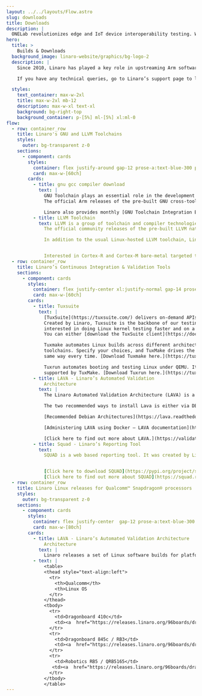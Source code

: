 ```yaml
---
layout: ../../layouts/Flow.astro
slug: downloads
title: Downloads
description: |
  ONELab revolutionizes edge and IoT device interoperability testing. We help Silicon Vendors and Device Makers to conduct continuous interoperability tests among different Operating Systems and Cloud Services.
hero:
  title: >
    Builds & Downloads
  background_image: linaro-website/graphics/bg-logo-2
  description: |
    Since 2010, Linaro has played a key role in upstreaming Arm software, with many of its engineers actively maintaining open source projects. This page provides links to downloads currently produced by Linaro’s engineering teams. 

    If you have any technical queries, go to Linaro’s support page to log a ticket with the Linaro Developer Technical Support team. For any other queries click here.

  styles:
    text_container: max-w-2xl
    title: max-w-2xl mb-12
    description: max-w-xl text-xl
    background: bg-right-top
    background_container: p-[5%] ml-[5%] xl:ml-0
flow:
  - row: container_row
    title: Linaro's GNU and LLVM Toolchains
    styles:
      outer: bg-transparent z-0
    sections:
      - component: cards
        styles:
          container: flex justify-around gap-12 prose-a:text-blue-300 prose-a:no-underline hover:prose-a:underline
          card: max-w-[60ch]
        cards:
          - title: gnu gcc compiler download
            text: |
              GNU Toolchain plays an essential role in the development of Linux. Created by the GNU Project, it is a group of programming tools used for developing software applications and operating systems.
              The official Arm releases of the pre-built GNU cross-toolchain for AArch64 and ARM 32-bit A-Profile cores are available on the [Arm Developer website.](https://developer.arm.com/downloads/-/gnu-a)

              Linaro also provides monthly [GNU Toolchain Integration Builds](https://snapshots.linaro.org/gnu-toolchain/?_gl=1*6okto9*_ga*NzMzMTExNTgyLjE3MTIxMzg2MTM.*_ga_E12E6FXFVK*MTcxMjc1MTQ1Mi43LjAuMTcxMjc1MTQ1Mi4wLjAuMA..) which offer users a snapshot of the upstream build. These builds allow developers to test features from a pre-built binary as soon as it is upstream.
          - title: LLVM Toolchain
            text: LLVM is a group of toolchain and compiler technologies.
              The official community releases of the pre-built LLVM native toolchain for AArch64 and ARM 32-bit A-Profile cores are built and tested by Linaro and are now available on [LLVM’s GitHub.](https://github.com/llvm/llvm-project/releases/)

              In addition to the usual Linux-hosted LLVM toolchain, Linaro is now providing [official LLVM Toolchain for Windows on Arm](https://github.com/llvm/llvm-project/releases/download/llvmorg-12.0.0/LLVM-12.0.0-woa64.exe) starting with LLVM 12.0.0 release.


              Interested in Cortex-R and Cortex-M bare-metal targeted toolchains for Arm embedded processors? We’re working with Arm to supply a new release every year (with quarterly updates). Releases are maintained for two years. You can get these directly from [the Arm website.](https://developer.arm.com/Tools%20and%20Software/GNU%20Toolchain)
  - row: container_row
    title: Linaro’s Continuous Integration & Validation Tools
    sections:
      - component: cards
        styles:
          container: flex justify-center xl:justify-normal gap-14 prose-a:text-blue-300 prose-a:no-underline hover:prose-a:underline
          card: max-w-[60ch]
        cards:
          - title: Tuxsuite
            text: |
              [TuxSuite](https://tuxsuite.com/) delivers on-demand APIs and tools for building and testing Linux kernels in parallel.
              Created by Linaro, Tuxsuite is the backbone of our testing efforts and is available to anyone
              interested in doing Linux kernel testing faster and on a wider scale.
              You can either [download the TuxSuite client](https://docs.tuxsuite.com/) to use Linaro’s TuxSuite service, or you can download the backend tools to run on your own.

              Tuxmake automates Linux builds across different architectures, configurations, targets, and
              toolchains. Specify your choices, and TuxMake drives the build for you, doing the same steps in the
              same way every time. [Download Tuxmake here.](https://tuxmake.org/#installing-tuxmake)

              Tuxrun automates booting and testing Linux under QEMU. It supports almost all architectures
              supported by TuxMake. [Download Tuxrun here.](https://tuxrun.org/install-pypi/)
          - title: LAVA - Linaro’s Automated Validation
              Architecture
            text: |
              The Linaro Automated Validation Architecture (LAVA) is a test and continuous integration framework that Linaro uses to validate its releases. The source is open so that Linaro member companies and others can create their own instantiations and run proprietary tests within this standard framework.

              The two recommended ways to install Lava is either via DEB or Docker\:

              [Recommended Debian Architectures](https://lava.readthedocs.io/en/latest/admin/basic-tutorials/instance/install/#debian)

              [Administering LAVA using Docker — LAVA documentation](https://lava.readthedocs.io/en/latest/admin/basic-tutorials/instance/install/#docker)

              [Click here to find out more about LAVA.](https://validation.linaro.org/?_gl=1*145svnc*_ga*NzMzMTExNTgyLjE3MTIxMzg2MTM.*_ga_E12E6FXFVK*MTcxMjc1NDc3Ny44LjEuMTcxMjc1NTY4OS4wLjAuMA..)
          - title: Squad - Linaro’s Reporting Tool
            text:
              SQUAD is a web based reporting tool. It was created by Linaro to cover basic test result reporting for Linaro teams. It can collect pass/fail results and benchmarks from direct submissions or from testing tools like LAVA.


              [Click here to download SQUAD](https://pypi.org/project/squad-client/)
              [Click here to find out more about SQUAD](https://squad.readthedocs.io/en/latest/)
  - row: container_row
    title: Linaro Linux releases for Qualcomm™ Snapdragon® processors
    styles:
      outer: bg-transparent z-0
    sections:
      - component: cards
        styles:
          container: flex justify-center  gap-12 prose-a:text-blue-300 prose-a:no-underline hover:prose-a:underline
          card: max-w-[80ch]
        cards:
          - title: LAVA - Linaro’s Automated Validation Architecture
              Architecture
            text: |
              Linaro releases a set of Linux software builds for platforms based on Qualcomm Snapdragon processors, such as Dragonboard 410c, Qualcomm Robotics RB3 or RB5. The releases from Linaro are based on the Linux mainline kernel and rely upon open-source user space packages exclusively. Linaro provides Yocto Project and Debian based reference implementations. More information on the supported platforms can be found on the [96boards.org website.](https://www.96boards.org/documentation/consumer/dragonboard/)
          - text: |
              <table>
              <thead style="text-align:left">
                <tr>
                  <th>Qualcomm</th>
                  <th>Linux OS
                </tr>
              </thead>
              <tbody>
                <tr>
                  <td>Dragonboard 410c</td>
                  <td><a  href="https://releases.linaro.org/96boards/dragonboard845c/linaro/debian/21.12/">Debian</a><br><a  href="http://releases.linaro.org/96boards/dragonboard410c/linaro/openembedded/21.12/">OpenEmbedded</a></td>
                </tr>
                <tr>
                  <td>Dragonboard 845c / RB3</td>
                  <td><a  href="https://releases.linaro.org/96boards/dragonboard845c/linaro/debian/21.12/">Debian</a><br><a  href="http://releases.linaro.org/96boards/dragonboard410c/linaro/openembedded/21.12/">OpenEmbedded</a></td>
                </tr>
                <tr>
                  <td>Robotics RB5 / QRB5165</td>
                 <td><a  href="https://releases.linaro.org/96boards/dragonboard845c/linaro/debian/21.12/">Debian</a><br><a  href="http://releases.linaro.org/96boards/dragonboard410c/linaro/openembedded/21.12/">OpenEmbedded</a></td>
                </tr>
              </tbody>
              </table>
---
```

